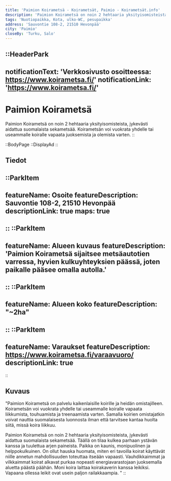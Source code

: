 ```yaml
---
title: 'Paimion Koirametsä - Koirametsät, Paimio - Koirametsät.info'
description: 'Paimion Koirametsä on noin 2 hehtaaria yksityisomisteista, jykevästi aidattua suomalaista sekametsää. Koirametsän voi vuokrata yhdelle tai useammalle koiralle vapaata juoksemista ja olemista varten.'
tags: 'Nuotiopaikka, Kota, ulko-WC, pesupaikka'
address: 'Sauvontie 108-2, 21510 Hevonpää'
city: 'Paimio'
closeBy: 'Turku, Salo'
---
```


::HeaderPark
---
notificationText: 'Verkkosivusto osoitteessa: https://www.koirametsa.fi/'
notificationLink: 'https://www.koirametsa.fi/'
---
# Paimion Koirametsä
Paimion Koirametsä on noin 2 hehtaaria yksityisomisteista, jykevästi aidattua suomalaista sekametsää. Koirametsän voi vuokrata yhdelle tai useammalle koiralle vapaata juoksemista ja olemista varten. 
::

::BodyPage
::DisplayAd
::
## Tiedot
::ParkItem
---
featureName: Osoite
featureDescription: Sauvontie 108-2, 21510 Hevonpää
descriptionLink: true
maps: true
---
::
::ParkItem
---
featureName: Alueen kuvaus
featureDescription: 'Paimion Koirametsä sijaitsee metsäautotien varressa, hyvien kulkuyhteyksien päässä, joten paikalle pääsee omalla autolla.'
---
::
::ParkItem
---
featureName: Alueen koko
featureDescription: "~2ha"
---
::
::ParkItem
---
featureName: Varaukset
featureDescription: https://www.koirametsa.fi/varaavuoro/
descriptionLink: true
---
::
## Kuvaus

"Paimion Koirametsä on palvelu kaikenlaisille koirille ja heidän omistajilleen. Koirametsän voi vuokrata yhdelle tai useammalle koiralle vapaata liikkumista, touhuamista ja treenaamista varten. Samalla koirien omistajatkin voivat nauttia suomalaisesta luonnosta ilman että tarvitsee kantaa huolta siitä, missä koira liikkuu. 

Paimion Koirametsä on noin 2 hehtaaria yksityisomisteista, jykevästi aidattua suomalaista sekametsää. Täällä on tilaa kulkea parhaan ystävän kanssa ja tuulettua arjen paineista. Paikka on kaunis, monipuolinen ja helppokulkuinen. On ollut hauska huomata, miten eri tavoilla koirat käyttävät niille annetun mahdollisuuden toteuttaa itseään vapaasti. Vauhdikkaimmat ja vilkkaimmat koirat alkavat purkaa nopeasti energiavarastojaan juoksemalla aluetta päästä päähän. Moni koira laittaa koirakaverin kanssa leikiksi. Vapaana ollessa leikit ovat usein paljon railakkaampia. "
::